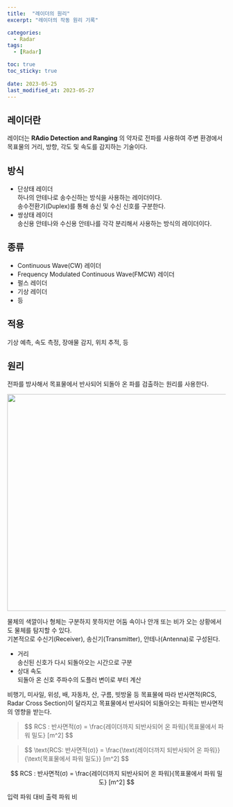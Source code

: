 ```yaml
---
title:  "레이더의 원리"
excerpt: "레이더의 작동 원리 기록"

categories:
  - Radar
tags:
  - [Radar]

toc: true
toc_sticky: true
 
date: 2023-05-25
last_modified_at: 2023-05-27
---
```


## 레이더란  
레이더는 **RAdio Detection and Ranging** 의 약자로 전파를 사용하여 주변 환경에서 목표물의 거리, 방향, 각도 및 속도를 감지하는 기술이다.  

## 방식  
- 단상태 레이더  
  하나의 안테나로 송수신하는 방식을 사용하는 레이더이다.  
  송수전환기(Duplex)를 통해 송신 및 수신 신호를 구분한다.  
- 쌍상태 레이더  
  송신용 안테나와 수신용 안테나를 각각 분리해서 사용하는 방식의 레이더이다.  

## 종류  
- Continuous Wave(CW) 레이더  
- Frequency Modulated Continuous Wave(FMCW) 레이더  
- 펄스 레이더  
- 기상 레이더  
- 등  

## 적용  
기상 예측, 속도 측정, 장애물 감지, 위치 추적, 등  

## 원리  
전파를 방사해서 목표물에서 반사되어 되돌아 온 파를 검출하는 원리를 사용한다.  
<div align="center">  
  <img src="https://github.com/csh44017/csh44017.github.io/assets/77605589/d7d8a904-16b5-4ce5-a3bb-f0c3d63fd5cb" width="700" height="500">  
</div>  

물체의 색깔이나 형체는 구분하지 못하지만 어둠 속이나 안개 또는 비가 오는 상황에서도 물체를 탐지할 수 있다.  
기본적으로 수신기(Receiver), 송신기(Transmitter), 안테나(Antenna)로 구성된다.  
- 거리  
  송신된 신호가 다시 되돌아오는 시간으로 구분  
- 상대 속도  
  되돌아 온 신호 주파수의 도플러 변이로 부터 계산  
  
비행기, 미사일, 위성, 배, 자동차, 산, 구름, 빗방울 등 목표물에 따라 반사면적(RCS, Radar Cross Section)이 달라지고 목표물에서 반사되어 되돌아오는 파워는 반사면적의 영향을 받는다.  
<blockquote><p>  
$$ RCS : 반사면적(σ) = \frac{레이더까지 되반사되어 온 파워}{목표물에서 파워 밀도} [m^2] $$
</p></blockquote>  

<blockquote><p>  
$$ \text{RCS: 반사면적(σ)} = \frac{\text{레이더까지 되반사되어 온 파워}}{\text{목표물에서 파워 밀도}} [m^2] $$
</p></blockquote>  

$$ RCS : 반사면적(σ) = \frac{레이더까지 되반사되어 온 파워}{목표물에서 파워 밀도} [m^2] $$  

입력 파워 대비 출력 파워 비  

